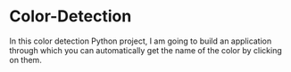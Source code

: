 # Color-Detection
In this color detection Python project, I am going to build an application through which you can automatically get the name of the color by clicking on them.
